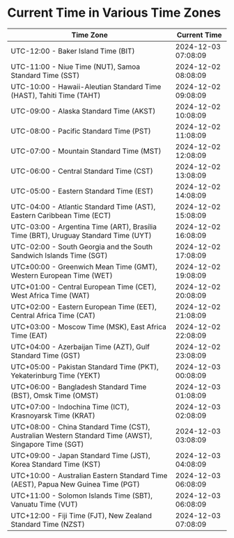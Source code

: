 # Current Time in Various Time Zones

| Time Zone | Current Time |
|-----------|--------------|
| UTC-12:00 - Baker Island Time (BIT) | 2024-12-03 07:08:09 |
| UTC-11:00 - Niue Time (NUT), Samoa Standard Time (SST) | 2024-12-02 08:08:09 |
| UTC-10:00 - Hawaii-Aleutian Standard Time (HAST), Tahiti Time (TAHT) | 2024-12-02 09:08:09 |
| UTC-09:00 - Alaska Standard Time (AKST) | 2024-12-02 10:08:09 |
| UTC-08:00 - Pacific Standard Time (PST) | 2024-12-02 11:08:09 |
| UTC-07:00 - Mountain Standard Time (MST) | 2024-12-02 12:08:09 |
| UTC-06:00 - Central Standard Time (CST) | 2024-12-02 13:08:09 |
| UTC-05:00 - Eastern Standard Time (EST) | 2024-12-02 14:08:09 |
| UTC-04:00 - Atlantic Standard Time (AST), Eastern Caribbean Time (ECT) | 2024-12-02 15:08:09 |
| UTC-03:00 - Argentina Time (ART), Brasília Time (BRT), Uruguay Standard Time (UYT) | 2024-12-02 16:08:09 |
| UTC-02:00 - South Georgia and the South Sandwich Islands Time (SGT) | 2024-12-02 17:08:09 |
| UTC±00:00 - Greenwich Mean Time (GMT), Western European Time (WET) | 2024-12-02 19:08:09 |
| UTC+01:00 - Central European Time (CET), West Africa Time (WAT) | 2024-12-02 20:08:09 |
| UTC+02:00 - Eastern European Time (EET), Central Africa Time (CAT) | 2024-12-02 21:08:09 |
| UTC+03:00 - Moscow Time (MSK), East Africa Time (EAT) | 2024-12-02 22:08:09 |
| UTC+04:00 - Azerbaijan Time (AZT), Gulf Standard Time (GST) | 2024-12-02 23:08:09 |
| UTC+05:00 - Pakistan Standard Time (PKT), Yekaterinburg Time (YEKT) | 2024-12-03 00:08:09 |
| UTC+06:00 - Bangladesh Standard Time (BST), Omsk Time (OMST) | 2024-12-03 01:08:09 |
| UTC+07:00 - Indochina Time (ICT), Krasnoyarsk Time (KRAT) | 2024-12-03 02:08:09 |
| UTC+08:00 - China Standard Time (CST), Australian Western Standard Time (AWST), Singapore Time (SGT) | 2024-12-03 03:08:09 |
| UTC+09:00 - Japan Standard Time (JST), Korea Standard Time (KST) | 2024-12-03 04:08:09 |
| UTC+10:00 - Australian Eastern Standard Time (AEST), Papua New Guinea Time (PGT) | 2024-12-03 06:08:09 |
| UTC+11:00 - Solomon Islands Time (SBT), Vanuatu Time (VUT) | 2024-12-03 06:08:09 |
| UTC+12:00 - Fiji Time (FJT), New Zealand Standard Time (NZST) | 2024-12-03 07:08:09 |
